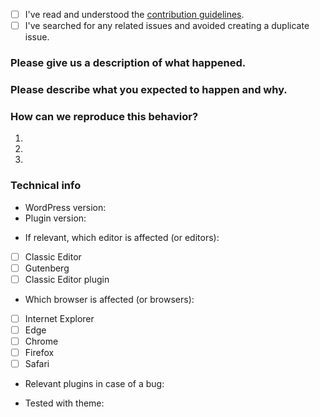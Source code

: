 <!-- Please use this template when creating an issue. 
- Please check the boxes after you've created your issue.
- Please use the latest version of the plugin.-->

* [ ] I've read and understood the [contribution guidelines](https://github.com/Emilia-Capital/.github/blob/main/CONTRIBUTING.md).
* [ ] I've searched for any related issues and avoided creating a duplicate issue.

### Please give us a description of what happened.




### Please describe what you expected to happen and why.




### How can we reproduce this behavior?
1.
2.
3.

### Technical info
* WordPress version:
* Plugin version:
<!-- You can check these boxes once you've created the issue. -->
* If relevant, which editor is affected (or editors): 
- [ ] Classic Editor
- [ ] Gutenberg
- [ ] Classic Editor plugin

<!-- You can check these boxes once you've created the issue. -->
* Which browser is affected (or browsers): 
- [ ] Internet Explorer
- [ ] Edge
- [ ] Chrome
- [ ] Firefox
- [ ] Safari

* Relevant plugins in case of a bug:
<!-- Please make sure you can reproduce this bug with a default theme such as Twenty Seventeen. Sometimes issues may occur due to theme conflicts. -->
* Tested with theme:
